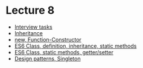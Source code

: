 <h1>
    Lecture 8
</h1>

<ul>
    <li>
        <a href="./01.md">Interview tasks</a>
    </li>
    <li>
        <a href="./02.md">Inheritance</a>
    </li>
    <li>
        <a href="./03.md">new, Function-Constructor</a>
    </li>
    <li>
        <a href="./04.md">ES6 Class, definition, inheritance, static methods</a>
    </li>
    <li>
        <a href="./05.md">ES6 Class, static methods, getter/setter</a>
    </li>
    <li>
        <a href="./06.md">Design patterns, Singleton</a>
    </li>
</ul>